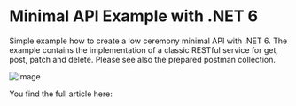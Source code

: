 # Minimal API Example with .NET 6

Simple example how to create a low ceremony minimal API with .NET 6.
The example contains the implementation of a classic RESTful service for get, post, patch and delete. Please see also the prepared postman collection.

![image](https://user-images.githubusercontent.com/18400458/133580561-cadf9fa2-94da-44bf-8a37-4f55eef50ea7.png)


You find the full article here:
